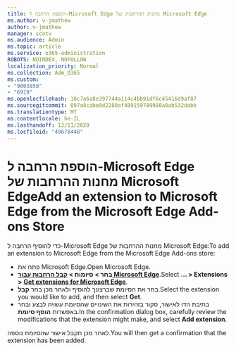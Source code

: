 ```yaml
---
title: הוספת הרחבה ל-Microsoft Edge מחנות ההרחבות של Microsoft Edge
ms.author: v-jmathew
author: v-jmathew
manager: scotv
ms.audience: Admin
ms.topic: article
ms.service: o365-administration
ROBOTS: NOINDEX, NOFOLLOW
localization_priority: Normal
ms.collection: Adm_O365
ms.custom:
- "9003858"
- "6919"
ms.openlocfilehash: 18c7a6a8e397744a114c4bb91df6c45416d9af87
ms.sourcegitcommit: 097a8cabe0d2280af489159789988a0ab532dabb
ms.translationtype: MT
ms.contentlocale: he-IL
ms.lasthandoff: 12/11/2020
ms.locfileid: "49678448"
---
```

# <a name="add-an-extension-to-microsoft-edge-from-the-microsoft-edge-add-ons-store"></a><span data-ttu-id="0a06c-102">הוספת הרחבה ל-Microsoft Edge מחנות ההרחבות של Microsoft Edge</span><span class="sxs-lookup"><span data-stu-id="0a06c-102">Add an extension to Microsoft Edge from the Microsoft Edge Add-ons Store</span></span>

<span data-ttu-id="0a06c-103">כדי להוסיף הרחבה ל-Microsoft Edge מחנות ההרחבות של Microsoft Edge:</span><span class="sxs-lookup"><span data-stu-id="0a06c-103">To add an extension to Microsoft Edge from the Microsoft Edge Add-ons store:</span></span>

- <span data-ttu-id="0a06c-104">פתח את Microsoft Edge.</span><span class="sxs-lookup"><span data-stu-id="0a06c-104">Open Microsoft Edge.</span></span>
- <span data-ttu-id="0a06c-105">**בחר > סיומות > [קבל הרחבות עבור Microsoft Edge](https://go.microsoft.com/fwlink/?linkid=2136408)**.</span><span class="sxs-lookup"><span data-stu-id="0a06c-105">Select **... > Extensions > [Get extensions for Microsoft Edge](https://go.microsoft.com/fwlink/?linkid=2136408)**.</span></span>
- <span data-ttu-id="0a06c-106">בחר את הסיומת שברצונך להוסיף ולאחר מכן בחר **קבל**.</span><span class="sxs-lookup"><span data-stu-id="0a06c-106">Select the extension you would like to add, and then select **Get**.</span></span>
- <span data-ttu-id="0a06c-107">בתיבת הדו לאישור, סקור בזהירות את השינויים שהסיומת עשויה לבצע ובחר באפשרות **הוסף סיומת**.</span><span class="sxs-lookup"><span data-stu-id="0a06c-107">In the confirmation dialog box, carefully review the modifications that the extension might make, and select **Add extension**.</span></span>

<span data-ttu-id="0a06c-108">לאחר מכן תקבל אישור שהסיומת נוספה.</span><span class="sxs-lookup"><span data-stu-id="0a06c-108">You will then get a confirmation that the extension has been added.</span></span>
